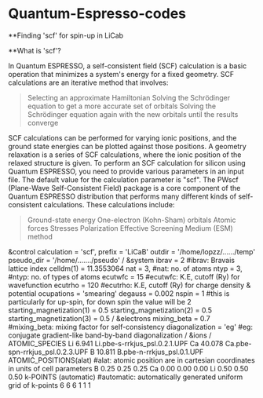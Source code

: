 # Quantum-Espresso-codes

**Finding 'scf' for spin-up in LiCab

**What is 'scf'?

In Quantum ESPRESSO, a self-consistent field (SCF) calculation is a basic operation that minimizes a system's energy for a fixed geometry. SCF calculations are an iterative method that involves:
>Selecting an approximate Hamiltonian
>Solving the Schrödinger equation to get a more accurate set of orbitals
>Solving the Schrödinger equation again with the new orbitals until the results converge

SCF calculations can be performed for varying ionic positions, and the ground state energies can be plotted against those positions. A geometry relaxation is a series of SCF calculations, where the ionic position of the relaxed structure is given.
To perform an SCF calculation for silicon using Quantum ESPRESSO, you need to provide various parameters in an input file. The default value for the calculation parameter is "scf". 
The PWscf (Plane-Wave Self-Consistent Field) package is a core component of the Quantum ESPRESSO distribution that performs many different kinds of self-consistent calculations. These calculations include:
>Ground-state energy
>One-electron (Kohn-Sham) orbitals
>Atomic forces
>Stresses
>Polarization
>Effective Screening Medium (ESM) method


&control
	calculation = 'scf',
	prefix = 'LiCaB'
	outdir = '/home/lopzz/....../temp'
	pseudo_dir = '/home/......./pseudo'
/
&system
	ibrav = 2			#ibrav: Bravais lattice index
	celldm(1) = 11.3553064
	nat = 3,			#nat: no. of atoms
	ntyp = 3,			#ntyp: no. of types of atoms
	ecutwfc = 15			#ecutwfc: K.E, cutoff (Ry) for wavefunction
	ecutrho = 120			#ecutrho: K.E, cutoff (Ry) for charge density & potential
 	ocupations = 'smearing'
	degauss = 0.002
	nspin = 1			#this is particularly for up-spin, for down spin the value will be 2
	starting_magnetization(1) = 0.5
	starting_magnetization(2) = 0.5
	starting_magnetization(3) = 0.5
/
&electrons
	mixing_beta = 0.7		#mixing_beta: mixing factor for self-consistency
	diagonalization = 'eg'		#eg: conjugate gradient-like band-by-band diagonalization
/
&ions
/
ATOMIC_SPECIES
Li 	6.941 Li.pbe-s-rrkjus_psl.0.2.1.UPF
Ca 	40.078 Ca.pbe-spn-rrkjus_psl.0.2.3.UPF
B 	10.811 B.pbe-n-rrkjus_psl.0.1.UPF
ATOMIC_POSITIONS(alat)			#alat: atomic position are in cartesian coordinates in units of cell parameters
B	0.25 	0.25	0.25
Ca	0.00	0.00	0.00
Li	0.50 	0.50	0.50
k-POINTS (automatic)			#automatic: automatically generated uniform grid of k-points
6	6	6	1	1	1
